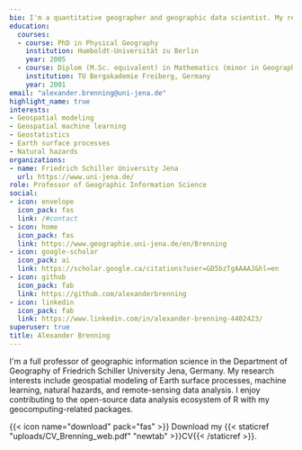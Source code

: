 ```yaml
---
bio: I'm a quantitative geographer and geographic data scientist. My research interests include geospatial modeling of Earth surface processes, machine learning, natural hazards, and remote-sensing data analysis.
education:
  courses:
  - course: PhD in Physical Geography
    institution: Humboldt-Universität zu Berlin
    year: 2005
  - course: Diplom (M.Sc. equivalent) in Mathematics (minor in Geography)
    institution: TU Bergakademie Freiberg, Germany
    year: 2001
email: "alexander.brenning@uni-jena.de"
highlight_name: true
interests:
- Geospatial modeling
- Geospatial machine learning
- Geostatistics
- Earth surface processes
- Natural hazards
organizations:
- name: Friedrich Schiller University Jena
  url: https://www.uni-jena.de/
role: Professor of Geographic Information Science
social:
- icon: envelope
  icon_pack: fas
  link: /#contact
- icon: home
  icon_pack: fas
  link: https://www.geographie.uni-jena.de/en/Brenning
- icon: google-scholar
  icon_pack: ai
  link: https://scholar.google.ca/citations?user=GD5bzTgAAAAJ&hl=en
- icon: github
  icon_pack: fab
  link: https://github.com/alexanderbrenning
- icon: linkedin
  icon_pack: fab
  link: https://www.linkedin.com/in/alexander-brenning-4402423/
superuser: true
title: Alexander Brenning
---
```


I'm a full professor of geographic information science in the Department of Geography of Friedrich Schiller University Jena, Germany. My research interests include geospatial modeling of Earth surface processes, machine learning, natural hazards, and remote-sensing data analysis. I enjoy contributing to the open-source data analysis ecosystem of R with my geocomputing-related packages.

{{< icon name="download" pack="fas" >}} Download my {{< staticref "uploads/CV_Brenning_web.pdf" "newtab" >}}CV{{< /staticref >}}.
